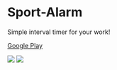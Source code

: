 # Sport-Alarm

Simple interval timer for your work!

[Google Play](https://play.google.com/store/apps/details?id=pro.it_dev.sportalarm)

![](http://dev4game.com/dev_git/sport-alarm/1.jpg)
![](http://dev4game.com/dev_git/sport-alarm/2.jpg)
